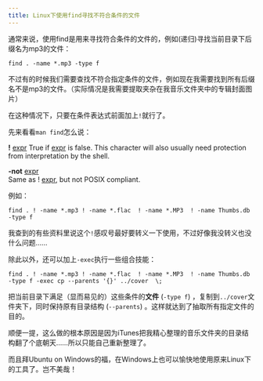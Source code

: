 ```yaml
---
title: Linux下使用find寻找不符合条件的文件
---
```


通常来说，使用find是用来寻找符合条件的文件的，例如(递归)寻找当前目录下后缀名为mp3的文件：

```
find . -name *.mp3 -type f
```

不过有的时候我们需要查找不符合指定条件的文件，例如现在我需要找到所有后缀名不是mp3的文件。（实际情况是我需要提取夹杂在我音乐文件夹中的专辑封面图片）

在这种情况下，只要在条件表达式前面加上`!`就行了。

先来看看`man find`怎么说：


**!** <u>expr</u> True if <u>expr</u> is false.  This character will also usually need protection from interpretation by the shell.<br>

**-not** <u>expr</u><br>
       Same as ! <u>expr</u>, but not POSIX compliant.<br>

例如：

```
find . ! -name *.mp3 ! -name *.flac  ! -name *.MP3  ! -name Thumbs.db -type f
```

我查到的有些资料里说这个`!`感叹号最好要转义一下使用，不过好像我没转义也没什么问题……

除此以外，还可以加上`-exec`执行一些组合技能：

```
find . ! -name *.mp3 ! -name *.flac  ! -name *.MP3  ! -name Thumbs.db -type f -exec cp --parents '{}' ../cover  \;
```

把当前目录下满足（显而易见的）这些条件的**文件** (`-type f`) ，复制到`../cover`文件夹下，同时保持原有目录结构 (`--parents`) 。这样就达到了抽取所有指定文件的目的。

顺便一提，这么做的根本原因是因为iTunes把我精心整理的音乐文件夹的目录结构翻了个底朝天……所以只能自己重新整理了。

而且拜Ubuntu on Windows的福，在Windows上也可以愉快地使用原来Linux下的工具了。岂不美哉！